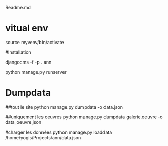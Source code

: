 Readme.md


# vitual env
source myvenv/bin/activate

#Installation 




djangocms -f -p . ann

python manage.py runserver



# Dumpdata

##tout le site
python manage.py dumpdata -o data.json


##uniquement les oeuvres
python manage.py dumpdata galerie.oeuvre -o data_oeuvre.json



#charger les données
python manage.py loaddata /home/yogis/Projects/ann/data.json




